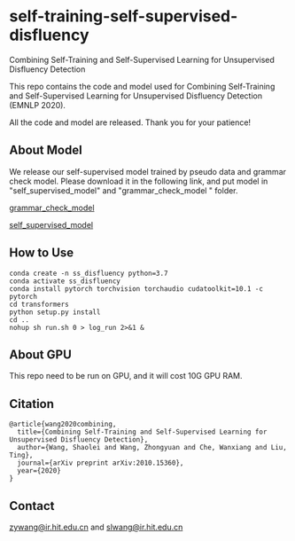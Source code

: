 # self-training-self-supervised-disfluency

Combining Self-Training and Self-Supervised Learning for Unsupervised
Disfluency Detection

This repo contains the code and model used for Combining Self-Training and Self-Supervised Learning for Unsupervised
Disfluency Detection (EMNLP 2020).

All the code and model are released. Thank you for your patience!

## About Model

We release our self-supervised model trained by pseudo data and grammar check model. Please download it in the following link, and put model in "self_supervised_model" and "grammar_check_model " folder.

[grammar_check_model][grammar_check_model]

[self_supervised_model][self_supervised_model]


[self_supervised_model]:https://drive.google.com/file/d/1MQ-uJW6HSsvLDuF4IUFl81lGRGQXUrgr/view?usp=sharing

[grammar_check_model]:https://drive.google.com/file/d/1nlWvMJm54MJ_HsA315CEiSnBGDclXn92/view?usp=sharing

## How to Use

```
conda create -n ss_disfluency python=3.7
conda activate ss_disfluency
conda install pytorch torchvision torchaudio cudatoolkit=10.1 -c pytorch
cd transformers
python setup.py install
cd ..
nohup sh run.sh 0 > log_run 2>&1 &
```
## About GPU

This repo need to be run on GPU, and it will cost 10G GPU RAM.

## Citation

```
@article{wang2020combining,
  title={Combining Self-Training and Self-Supervised Learning for Unsupervised Disfluency Detection},
  author={Wang, Shaolei and Wang, Zhongyuan and Che, Wanxiang and Liu, Ting},
  journal={arXiv preprint arXiv:2010.15360},
  year={2020}
}
```

## Contact
zywang@ir.hit.edu.cn and slwang@ir.hit.edu.cn
